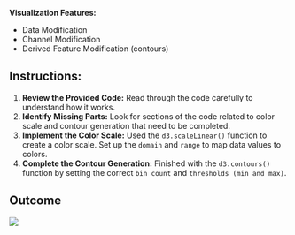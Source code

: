 **Visualization Features:**

* Data Modification
* Channel Modification
* Derived Feature Modification (contours)


## Instructions:

1. **Review the Provided Code:** Read through the code carefully to understand how it works.
2. **Identify Missing Parts:** Look for sections of the code related to color scale and contour generation that need to be completed.
3. **Implement the Color Scale:** Used the `d3.scaleLinear()` function to create a color scale. Set up the `domain` and `range` to map data values to colors.
4. **Complete the Contour Generation:** Finished with the `d3.contours()` function by setting the correct `bin count` and `thresholds (min and max)`.

## Outcome

<img src="imgs/preview.gif">

